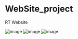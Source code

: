 # WebSite_project
RT Website

![image](https://user-images.githubusercontent.com/25755345/44372331-0bae2780-a4ec-11e8-8409-6e9e11f2005b.png)
![image](https://user-images.githubusercontent.com/25755345/44538904-5954ab00-a70b-11e8-89ce-23478a1cef28.png)
![image](https://user-images.githubusercontent.com/25755345/44602615-c4c07a80-a7e8-11e8-8494-25e3fbb80c22.png)

